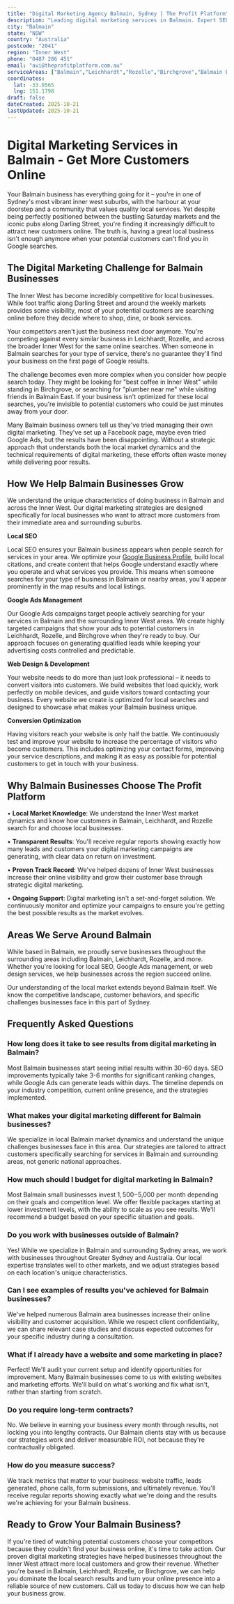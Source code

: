 ```yaml
---
title: "Digital Marketing Agency Balmain, Sydney | The Profit Platform"
description: "Leading digital marketing services in Balmain. Expert SEO, Google Ads & web design for Inner West businesses. Call 0487 286 451 for a free consultation."
city: "Balmain"
state: "NSW"
country: "Australia"
postcode: "2041"
region: "Inner West"
phone: "0487 286 451"
email: "avi@theprofitplatform.com.au"
serviceAreas: ["Balmain","Leichhardt","Rozelle","Birchgrove","Balmain East"]
coordinates:
  lat: -33.8565
  lng: 151.1798
draft: false
dateCreated: 2025-10-21
lastUpdated: 2025-10-21
---
```


<script type="application/ld+json">
{
  "@context": "https://schema.org",
  "@type": "LocalBusiness",
  "@id": "https://theprofitplatform.com.au/locations/balmain/",
  "name": "The Profit Platform",
  "description": "Leading digital marketing services in Balmain. Expert SEO, Google Ads & web design for Inner West businesses. Call 0487 286 451 for a free consultation.",
  "url": "https://theprofitplatform.com.au/locations/balmain/",
  "telephone": "0487 286 451",
  "email": "avi@theprofitplatform.com.au",
  "address": {
    "@type": "PostalAddress",
    "addressLocality": "Balmain",
    "addressRegion": "NSW",
    "postalCode": "2041",
    "addressCountry": "AU"
  },
  "areaServed": {
    "@type": "City",
    "name": "Balmain"
  },
  "priceRange": "$$",
  "openingHours": "Mo-Fr 09:00-18:00",
  "sameAs": [
    "https://www.facebook.com/theprofitplatform",
    "https://www.linkedin.com/company/theprofitplatform",
    "https://twitter.com/profitplatform"
  ],
  "geo": {
    "@type": "GeoCoordinates"
  }
}
</script>


# Digital Marketing Services in Balmain - Get More Customers Online

Your Balmain business has everything going for it – you're in one of Sydney's most vibrant inner west suburbs, with the harbour at your doorstep and a community that values quality local services. Yet despite being perfectly positioned between the bustling Saturday markets and the iconic pubs along Darling Street, you're finding it increasingly difficult to attract new customers online. The truth is, having a great local business isn't enough anymore when your potential customers can't find you in Google searches.

## The Digital Marketing Challenge for Balmain Businesses

The Inner West has become incredibly competitive for local businesses. While foot traffic along Darling Street and around the weekly markets provides some visibility, most of your potential customers are searching online before they decide where to shop, dine, or book services.

Your competitors aren't just the business next door anymore. You're competing against every similar business in Leichhardt, Rozelle, and across the broader Inner West for the same online searches. When someone in Balmain searches for your type of service, there's no guarantee they'll find your business on the first page of Google results.

The challenge becomes even more complex when you consider how people search today. They might be looking for "best coffee in Inner West" while standing in Birchgrove, or searching for "plumber near me" while visiting friends in Balmain East. If your business isn't optimized for these local searches, you're invisible to potential customers who could be just minutes away from your door.

Many Balmain business owners tell us they've tried managing their own digital marketing. They've set up a Facebook page, maybe even tried Google Ads, but the results have been disappointing. Without a strategic approach that understands both the local market dynamics and the technical requirements of digital marketing, these efforts often waste money while delivering poor results.

## How We Help Balmain Businesses Grow

We understand the unique characteristics of doing business in Balmain and across the Inner West. Our digital marketing strategies are designed specifically for local businesses who want to attract more customers from their immediate area and surrounding suburbs.

**Local SEO**

Local SEO ensures your Balmain business appears when people search for services in your area. We optimize your [Google Business Profile](/blog/how-to-optimise-your-google-business-profile-for-sydney-local-search-in-2025/), build local citations, and create content that helps Google understand exactly where you operate and what services you provide. This means when someone searches for your type of business in Balmain or nearby areas, you'll appear prominently in the map results and local listings.

**Google Ads Management**

Our Google Ads campaigns target people actively searching for your services in Balmain and the surrounding Inner West areas. We create highly targeted campaigns that show your ads to potential customers in Leichhardt, Rozelle, and Birchgrove when they're ready to buy. Our approach focuses on generating qualified leads while keeping your advertising costs controlled and predictable.

**Web Design & Development**

Your website needs to do more than just look professional – it needs to convert visitors into customers. We build websites that load quickly, work perfectly on mobile devices, and guide visitors toward contacting your business. Every website we create is optimized for local searches and designed to showcase what makes your Balmain business unique.

**Conversion Optimization**

Having visitors reach your website is only half the battle. We continuously test and improve your website to increase the percentage of visitors who become customers. This includes optimizing your contact forms, improving your service descriptions, and making it as easy as possible for potential customers to get in touch with your business.

## Why Balmain Businesses Choose The Profit Platform

• **Local Market Knowledge**: We understand the Inner West market dynamics and know how customers in Balmain, Leichhardt, and Rozelle search for and choose local businesses.

• **Transparent Results**: You'll receive regular reports showing exactly how many leads and customers your digital marketing campaigns are generating, with clear data on return on investment.

• **Proven Track Record**: We've helped dozens of Inner West businesses increase their online visibility and grow their customer base through strategic digital marketing.

• **Ongoing Support**: Digital marketing isn't a set-and-forget solution. We continuously monitor and optimize your campaigns to ensure you're getting the best possible results as the market evolves.


## Areas We Serve Around Balmain

While based in Balmain, we proudly serve businesses throughout the surrounding areas including Balmain, Leichhardt, Rozelle, and more. Whether you're looking for local SEO, Google Ads management, or web design services, we help businesses across the region succeed online.

Our understanding of the local market extends beyond Balmain itself. We know the competitive landscape, customer behaviors, and specific challenges businesses face in this part of Sydney.


## Frequently Asked Questions

### How long does it take to see results from digital marketing in Balmain?

Most Balmain businesses start seeing initial results within 30-60 days. SEO improvements typically take 3-6 months for significant ranking changes, while Google Ads can generate leads within days. The timeline depends on your industry competition, current online presence, and the strategies implemented.

### What makes your digital marketing different for Balmain businesses?

We specialize in local Balmain market dynamics and understand the unique challenges businesses face in this area. Our strategies are tailored to attract customers specifically searching for services in Balmain and surrounding areas, not generic national approaches.

### How much should I budget for digital marketing in Balmain?

Most Balmain small businesses invest $1,500-$5,000 per month depending on their goals and competition level. We offer flexible packages starting at lower investment levels, with the ability to scale as you see results. We'll recommend a budget based on your specific situation and goals.

### Do you work with businesses outside of Balmain?

Yes! While we specialize in Balmain and surrounding Sydney areas, we work with businesses throughout Greater Sydney and Australia. Our local expertise translates well to other markets, and we adjust strategies based on each location's unique characteristics.

### Can I see examples of results you've achieved for Balmain businesses?

We've helped numerous Balmain area businesses increase their online visibility and customer acquisition. While we respect client confidentiality, we can share relevant case studies and discuss expected outcomes for your specific industry during a consultation.

### What if I already have a website and some marketing in place?

Perfect! We'll audit your current setup and identify opportunities for improvement. Many Balmain businesses come to us with existing websites and marketing efforts. We'll build on what's working and fix what isn't, rather than starting from scratch.

### Do you require long-term contracts?

No. We believe in earning your business every month through results, not locking you into lengthy contracts. Our Balmain clients stay with us because our strategies work and deliver measurable ROI, not because they're contractually obligated.

### How do you measure success?

We track metrics that matter to your business: website traffic, leads generated, phone calls, form submissions, and ultimately revenue. You'll receive regular reports showing exactly what we're doing and the results we're achieving for your Balmain business.

## Ready to Grow Your Balmain Business?

If you're tired of watching potential customers choose your competitors because they couldn't find your business online, it's time to take action. Our proven digital marketing strategies have helped businesses throughout the Inner West attract more local customers and grow their revenue. Whether you're based in Balmain, Leichhardt, Rozelle, or Birchgrove, we can help you dominate the local search results and turn your online presence into a reliable source of new customers. Call us today to discuss how we can help your business grow.